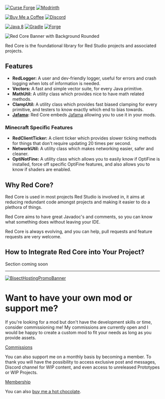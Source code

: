[![Curse Forge](https://cdn.jsdelivr.net/npm/@intergrav/devins-badges@3/assets/cozy/available/curseforge_vector.svg)](https://www.curseforge.com/minecraft/mc-mods/red-core)
[![Modrinth](https://cdn.jsdelivr.net/npm/@intergrav/devins-badges@3/assets/cozy/available/modrinth_vector.svg)](https://modrinth.com/mod/red-core)

[![Buy Me a Coffee](https://cdn.jsdelivr.net/npm/@intergrav/devins-badges@3/assets/cozy/donate/buymeacoffee-singular_vector.svg)](https://www.buymeacoffee.com/desoroxxx)
[![Discord](https://cdn.jsdelivr.net/npm/@intergrav/devins-badges@3/assets/cozy/social/discord-plural_vector.svg)](https://discord.gg/hKpUYx7VwS)

[![Java 8](https://cdn.jsdelivr.net/npm/@intergrav/devins-badges@3/assets/cozy/built-with/java8_vector.svg)](https://adoptium.net/temurin/releases/?version=8)
[![Gradle](https://cdn.jsdelivr.net/npm/@intergrav/devins-badges@3/assets/cozy/built-with/gradle_vector.svg)](https://gradle.org/)
[![Forge](https://cdn.jsdelivr.net/npm/@intergrav/devins-badges@3/assets/cozy/supported/forge_vector.svg)](http://files.minecraftforge.net/maven/net/minecraftforge/forge/index_1.12.2.html)

![Red Core Banner with Background Rounded](https://github.com/Red-Studio-Ragnarok/Red-Core/assets/82710983/6a52753f-a693-4d1b-9696-20619eb8d828)

Red Core is the foundational library for Red Studio projects and associated projects.

## Features

- **RedLogger:** A user and dev-friendly logger, useful for errors and crash logging when lots of information is needed.
- **Vectors:** A fast and simple vector suite, for every Java primitive.
- **MathUtil:** A utility class which provides nice to have math related methods.
- **ClampUtil:** A utility class which provides fast biased clamping for every primitive, and testers to know exactly which end to bias towards.
- **[Jafama]:** Red Core embeds [Jafama] allowing you to use it in your mods.

[Jafama]: https://github.com/jeffhain/jafama

### Minecraft Specific Features

- **RedClientTicker:** A client ticker which provides slower ticking methods for things that don't require updating 20 times per second.
- **NetworkUtil:** A utility class which makes networking easier, safer and cleaner.
- **OptiNotFine:** A utility class which allows you to easily know if OptiFine is installed, force off specific OptiFine features, and also allows you to know if shaders are enabled.

## Why Red Core?

Red Core is used in most projects Red Studio is involved in, it aims at reducing redundant code amongst projects and making it easier to do a plethora of things.

Red Core aims to have great Javadoc's and comments, so you can know what something does without leaving your IDE.

Red Core is always evolving, and you can help, pull requests and feature requests are very welcome.

## How to Integrate Red Core into Your Project?

Section coming soon

---

[![BisectHostingPromoBanner](https://www.bisecthosting.com/partners/custom-banners/d410513a-9aee-467a-96eb-88eb0976af9d.webp)](https://bisecthosting.com/Desoroxxx?r=Red+Core+GitHub)

# Want to have your own mod or support me?

If you're looking for a mod but don't have the development skills or time, consider commissioning me!
My commissions are currently open and I would be happy to create a custom mod to fit your needs as long as you provide assets.

[Commissions]

You can also support me on a monthly basis by becoming a member.
To thank you will have the possibility to access exclusive post and messages, Discord channel for WIP content, and even access to unreleased Prototypes or WIP Projects.

[Membership]

You can also [buy me a hot chocolate].

[Commissions]: https://www.buymeacoffee.com/desoroxxx/commissions
[Membership]: https://www.buymeacoffee.com/desoroxxx/membership
[buy me a hot chocolate]: https://www.buymeacoffee.com/desoroxxx

